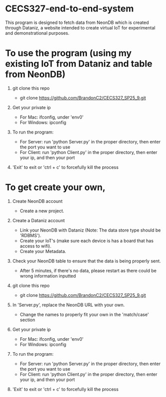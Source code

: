 # CECS327-end-to-end-system

This program is designed to fetch data from NeonDB which is created through Dataniz, a website intended to create virtual IoT for experimental and demonstrational purposes.

# To use the program (using my existing IoT from Dataniz and table from NeonDB)

1) git clone this repo
    - git clone https://github.com/BrandonC2/CECS327_SP25_9.git

2) Get your private ip
    - For Mac: ifconfig, under 'env0'
    - For Windows: ipconfig

7) To run the program:
    - For Server: run 'python Server.py' in the proper directory, then enter the port you want to use
    - For Client: run 'python Client.py' in the proper directory, then enter your ip, and then your port

8) 'Exit' to exit or 'ctrl + c' to forcefully kill the process



# To get create your own,

1) Create NeonDB account
    - Create a new project.

2) Create a Dataniz account
    - Link your NeonDB with Dataniz (Note: The data store type should be 'RDBMS').
    - Create your IoT's (make sure each device is has a board that has access to wifi).
    - Create your Metadata.

3) Check your NeonDB table to ensure that the data is being properly sent.
    - After 5 minutes, if there's no data, please restart as there could be wrong information inputted

4) git clone this repo
    - git clone https://github.com/BrandonC2/CECS327_SP25_9.git

5) In 'Server.py', replace the NeonDB URL with your own.
    - Change the names to properly fit your own in the 'match/case' section

6) Get your private ip
    - For Mac: ifconfig, under 'env0'
    - For Windows: ipconfig

7) To run the program:
    - For Server: run 'python Server.py' in the proper directory, then enter the port you want to use
    - For Client: run 'python Client.py' in the proper directory, then enter your ip, and then your port

8) 'Exit' to exit or 'ctrl + c' to forcefully kill the process